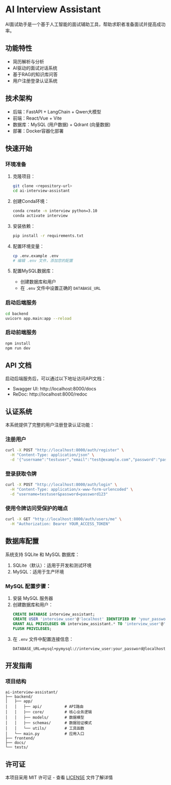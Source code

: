 # AI Interview Assistant

AI面试助手是一个基于人工智能的面试辅助工具，帮助求职者准备面试并提高成功率。

## 功能特性

- 简历解析与分析
- AI驱动的面试对话系统
- 基于RAG的知识库问答
- 用户注册登录认证系统

## 技术架构

- 后端：FastAPI + LangChain + Qwen大模型
- 前端：React/Vue + Vite
- 数据库：MySQL (用户数据) + Qdrant (向量数据)
- 部署：Docker容器化部署

## 快速开始

### 环境准备

1. 克隆项目：
   ```bash
   git clone <repository-url>
   cd ai-interview-assistant
   ```

2. 创建Conda环境：
   ```bash
   conda create -n interview python=3.10
   conda activate interview
   ```

3. 安装依赖：
   ```bash
   pip install -r requirements.txt
   ```

4. 配置环境变量：
   ```bash
   cp .env.example .env
   # 编辑 .env 文件，添加您的配置
   ```

5. 配置MySQL数据库：
   - 创建数据库和用户
   - 在 `.env` 文件中设置正确的 `DATABASE_URL`

### 启动后端服务

```bash
cd backend
uvicorn app.main:app --reload
```

### 启动前端服务

```bash
npm install
npm run dev
```

## API 文档

启动后端服务后，可以通过以下地址访问API文档：

- Swagger UI: http://localhost:8000/docs
- ReDoc: http://localhost:8000/redoc

## 认证系统

本系统提供了完整的用户注册登录认证功能：

### 注册用户
```bash
curl -X POST "http://localhost:8000/auth/register" \
  -H "Content-Type: application/json" \
  -d '{"username":"testuser","email":"test@example.com","password":"password123"}'
```

### 登录获取令牌
```bash
curl -X POST "http://localhost:8000/auth/login" \
  -H "Content-Type: application/x-www-form-urlencoded" \
  -d "username=testuser&password=password123"
```

### 使用令牌访问受保护的端点
```bash
curl -X GET "http://localhost:8000/auth/users/me" \
  -H "Authorization: Bearer YOUR_ACCESS_TOKEN"
```

## 数据库配置

系统支持 SQLite 和 MySQL 数据库：

1. SQLite（默认）：适用于开发和测试环境
2. MySQL：适用于生产环境

### MySQL 配置步骤：

1. 安装 MySQL 服务器
2. 创建数据库和用户：
   ```sql
   CREATE DATABASE interview_assistant;
   CREATE USER 'interview_user'@'localhost' IDENTIFIED BY 'your_password';
   GRANT ALL PRIVILEGES ON interview_assistant.* TO 'interview_user'@'localhost';
   FLUSH PRIVILEGES;
   ```
3. 在 `.env` 文件中配置连接信息：
   ```
   DATABASE_URL=mysql+pymysql://interview_user:your_password@localhost:3306/interview_assistant
   ```

## 开发指南

### 项目结构

```
ai-interview-assistant/
├── backend/
│   ├── app/
│   │   ├── api/          # API路由
│   │   ├── core/         # 核心业务逻辑
│   │   ├── models/       # 数据模型
│   │   ├── schemas/      # 数据验证模式
│   │   └── utils/        # 工具函数
│   └── main.py           # 应用入口
├── frontend/
├── docs/
└── tests/
```

## 许可证

本项目采用 MIT 许可证 - 查看 [LICENSE](LICENSE) 文件了解详情